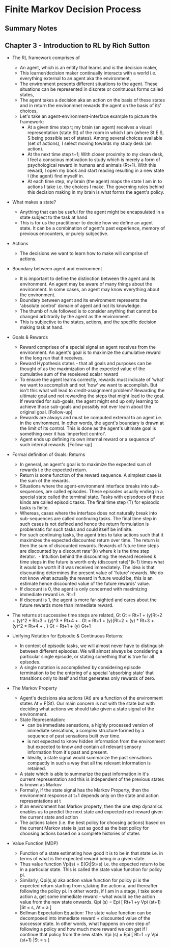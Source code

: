 # Finite Markov Decision Process
## Summary Notes


## Chapter 3 - Introduction to RL by Rich Sutton

- The RL framework comprises of
  - An agent, which is an entity that learns and is the decision maker,
  - This learner/decision maker continually interacts with a world i.e. everything external to an agent aka the environment,
  - The environment presents different situations to the agent. These situations can be represented in discrete or conitnuous forms called states,
  - The agent takes a decision aka an action on the basis of these states and in return the environmnet rewards the agent on the basis of its' choices,
  - Let's take an agent-environment-interface example to picture the framework: 
    * At a given time step t; my brain (an agent) receives a visual representation (state St) of the room in which I am (where St E S, S being possible set of states). Among several choices available (set of actions), I select moving towards my study desk (an action). 
    * At the next time step t+1; With closer proximity to my clean desk, I feel a conscious motivation to study which is merely a form of psychological reward in humans and animals (Rt+1). With this reward, I open my book and start reading resulting in a new state I (the agent) find myself in.
    * At each time step, my brain (the agent) maps the state I am in to actions I take i.e. the choices I make. The governing rules behind this decision making in my brain is what forms the agent's policy.
    
- What makes a state?
  - Anything that can be useful for the agent might be encapsulated in a state subject to the task at hand
  - This is for us the practitioner to decide how we define an agent state. It can be a combination of agent's past experience, memory of previous encounters, or purely subjective.

    
- Actions
  - The decisions we want to learn how to make will comprise of actions.
  
- Boundary between agent and environment
  - It is important to define the distinction between the agent and its environment. An agent may be aware of many things about the environment. In some cases, an agent may know everything about the environment. 
  - Boundary between agent and its environment represents the 'absolute control' domain of agent and not its knowledge.
  - The thumb of rule followed is to consider anything that cannot be changed arbitrarily by the agent as the environment.
  - This is subjective to the states, actions, and the specific decision making task at hand.

- Goals & Rewards 
  - Reward comprises of a special signal an agent receives from the environment. An agent's goal is to maximize the cumulative reward in the long run that it receives.
  - Reward Hypothesis states - that all goals and purposes can be thought of as the maximization of the expected value of the cumulative sum of the receieved scalar reward
  - To ensure the agent learns correctly, rewards must indicate of 'what' we want to accomplish and not 'how' we want to accomplish. But isn't this what will lead to credit-assignment problem? Rewarding the ultimate goal and not rewarding the steps that might lead to the goal. If rewarded for sub-goals, the agent might end up only learning to achieve those sub-goals and possibly not ever learn about the original goal. [Follow-up]
  - Rewards are always and must be computed external to an agent i.e. in the environment. In other words, the agent's boundary is drawn at the limit of its control. This is done as the agent's ultimate goal is something over it has 'imperfect control'.
  - Agent ends up defining its own internal reward or a sequence of such internal rewards. [Follow-up]
  
  
- Formal definition of Goals: Returns
  - In general, an agent's goal is to maximize the expected sum of rewards i.e the expected return. 
  - Return is some function of the reward sequence. A simplest case is the sum of the rewards.
  - Situations where the agent-environment interface breaks into sub-sequences, are called episodes. These episodes usually ending in a special state called the terminal state. Tasks with episodoes of these kinds are called episodic tasks. The final time step (T) for episodic tasks is finite. 
  - Whereas, cases where the interface does not naturally break into sub-sequences are called continuing tasks. The final time step in such cases is not defined and hence the return formulation is problematic for such tasks and could itself be infinite.
  - For such continuing tasks, the agent tries to take actions such that it maximizes the expected discounted return over time. The return is then the sum of discounted rewards. Rewards of future time steps are discounted by a discount rate^(k) where k is the time step iterator.
  - Intuition behind the discounting: the reward received k time steps in the future is worth only (discount rate)^(k-1) times what it would be worth if it was received immediately. The idea is that discounting determines the present value of 'future' rewards. We do not know what actually the reward in future would be, this is an estimate hence discounted value of the future rewards' value.
  - If discount is 0, the agent is only concerned with maximizing immediate reward i.e. Rt+1
  - If discount is 1, the agent is more far-sighted and cares about the future rewards more than immediate reward.
 - The returns at successive time steps are related, Gt
   Gt = Rt+1 +  (y)Rt+2 + (y)^2 * Rt+3 + (y)^3 * Rt+4 + .
   Gt = Rt+1 +  (y){Rt+2 + (y) * Rt+3 + (y)^2 * Rt+4 + . }
   Gt = Rt+1 +  (y) Gt+1

- Unifying Notation for Episodic & Continuous Returns:
  - In context of episodic tasks, we will almost never have to distinguish between different episodes. We will almost always be considering a particular single episode, or stating something that is true for all episodes.
  - A single notation is accomplished by considering episode termination to be the entering of a special 'absorbing state' that transitions only to itself and that generates only rewards of zero.
  
- The Markov Property
  - Agent's decisions aka actions (At) are a function of the environment states At = F(St). Our main concern is not with the state but with deciding what actions we should take given a state signal of the environment.
  - State Representation: 
    - can be immediate sensations, a highly processed version of immediate sensations, a complex structure formed by a sequence of past sensations built over time. 
    - is not expected to know hidden information from the environment but expected to know and contain all relevant sensory information from it's past and present.
    - Ideally, a state signal would summarize the past sensations compactly in such a way that all the relevant information is retained.
   - A state which is able to summarize the past information in it's current representation and this is independent of the previous states is known as Markov
   - Formally, if the state signal has the Markov Property, then the environment response at t+1 depends only on the state and action representations at t
   - If an environment has Markov property, then the one step dynamics enables us to predict the next state and expected next reward given the current state and action
   - The actions taken (i.e. the best policy for choosing actions) based on the current Markov state is just as good as the best policy for choosing actions based on a complete histories of states
  
- Value Function (MDP)
  - Function of a state estimating how good it is to be in that state i.e. in terms of what is the expected reward being in a given state.
  - Thus value function Vpi(s) = E(Gt|St=s) i.e. the expected return to be in a particular state. This is called the state value function for policy pi.
  - Similarly, Qpi(s,a) aka action value function for policy pi is the expected return starting from s,taking the action a, and thereafter following the policy pi. In other words, if I am in a stage, I take some action a, get some immediate reward - what would be the action value from the new state onwards. Qpi (s) = Epi [ Rt+1 +y Vpi (st+1) |St = s, At = a ]
  - Bellman Expectation Equation: The state value function can be decomposed into immediate reward + discounted value of the successor state. In other words, what happens on one step of following a policy and how much more reward we can get if I continue that policy from the new state. Vpi (s) = Epi [ Rt+1 +y Vpi (st+1) |St = s ]
